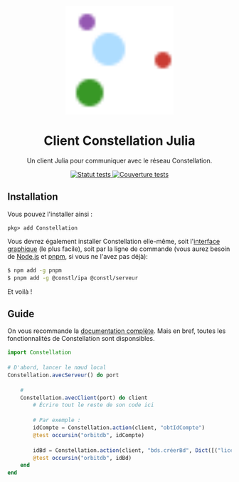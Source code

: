 <p align="center">
  <a href="https://réseau-constellation.ca" title="Constellation">
    <img src="https://raw.githubusercontent.com/reseau-constellation/Constellation.jl/principale/docu/src/assets/logo.svg"
        alt="Logo Constellation.jl" width="244" 
    />
  </a>
</p>

<h1 align="center">Client Constellation Julia</h1>

<p align="center">Un client Julia pour communiquer avec le réseau Constellation.</p>
<p align="center">
    <a href="https://codecov.io/gh/reseau-constellation/Constellation.jl" > 
        <img 
            src="https://codecov.io/gh/reseau-constellation/Constellation.jl/branch/principale/graph/badge.svg?token=1HbFsyDC8y" alt="Statut tests"
        /> 
    </a>
    <a href="https://github.com/reseau-constellation/Constellation.jl/actions/workflows/CI.yml" > 
        <img 
            src="https://github.com/reseau-constellation/Constellation.jl/actions/workflows/CI.yml/badge.svg"
            alt="Couverture tests"
        /> 
    </a>
</p>

## Installation
Vous pouvez l'installer ainsi :

```
pkg> add Constellation
```


Vous devrez également installer Constellation elle-même, soit l'[interface graphique](https://réseau-constellation.ca/t%C3%A9l%C3%A9chargements) (le plus facile), soit par la ligne de commande (vous aurez besoin de [Node.js](https://nodejs.org/fr/) et [pnpm](https://pnpm.io/), si vous ne l'avez pas déjà):

```sh
$ npm add -g pnpm
$ pnpm add -g @constl/ipa @constl/serveur
```

Et voilà !

## Guide
On vous recommande la [documentation complète](https://docu.réseau-constellation.ca/avanc%C3%A9/autresLangages/julia.html). Mais en bref, toutes les fonctionnalités de Constellation sont disponsibles.

```julia
import Constellation

# D'abord, lancer le nœud local
Constellation.avecServeur() do port

    # 
    Constellation.avecClient(port) do client
        # Écrire tout le reste de son code ici

        # Par exemple :
        idCompte = Constellation.action(client, "obtIdCompte")
        @test occursin("orbitdb", idCompte)

        idBd = Constellation.action(client, "bds.créerBd", Dict([("licence", "ODbl-1_0")]))
        @test occursin("orbitdb", idBd)
    end
end
```
